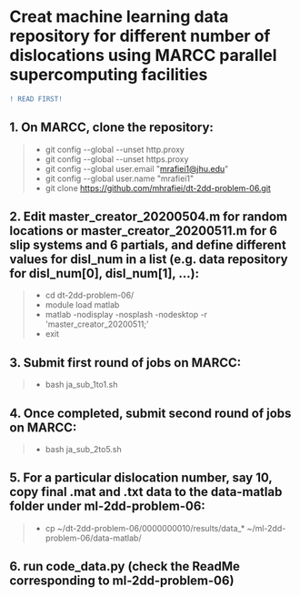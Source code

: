 # Creat machine learning data repository for different number of dislocations using MARCC parallel supercomputing facilities

```diff
! READ FIRST! 
```

## 1. On MARCC, clone the repository:
>* git config --global --unset http.proxy
>* git config --global --unset https.proxy
>* git config --global user.email "mrafiei1@jhu.edu"
>* git config --global user.name "mrafiei1"
>* git clone https://github.com/mhrafiei/dt-2dd-problem-06.git

## 2. Edit master_creator_20200504.m for random locations or master_creator_20200511.m for 6 slip systems and 6 partials, and define different values for disl_num in a list (e.g. data repository for disl_num[0], disl_num[1], ...):
>* cd dt-2dd-problem-06/
>* module load matlab
>* matlab -nodisplay -nosplash -nodesktop -r 'master_creator_20200511;'
>* exit

## 3. Submit first round of jobs on MARCC:
>* bash ja_sub_1to1.sh

## 4. Once completed, submit second round of jobs on MARCC: 
>* bash ja_sub_2to5.sh

## 5. For a particular dislocation number, say 10, copy final .mat and .txt data to the data-matlab folder under ml-2dd-problem-06:
>* cp ~/dt-2dd-problem-06/0000000010/results/data_* ~/ml-2dd-problem-06/data-matlab/

## 6. run code_data.py (check the ReadMe corresponding to ml-2dd-problem-06)
